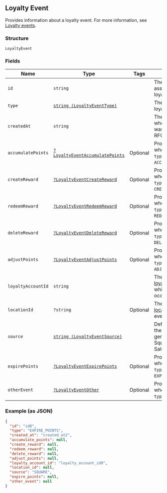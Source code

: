 ## Loyalty Event

Provides information about a loyalty event.
For more information, see [Loyalty events](https://developer.squareup.com/docs/docs/loyalty-api/overview/#loyalty-events).

### Structure

`LoyaltyEvent`

### Fields

| Name | Type | Tags | Description |
|  --- | --- | --- | --- |
| `id` | `string` |  | The Square-assigned ID of the loyalty event. |
| `type` | [`string (LoyaltyEventType)`](/doc/models/loyalty-event-type.md) |  | The type of the loyalty event. |
| `createdAt` | `string` |  | The timestamp when the event was created, in RFC 3339 format. |
| `accumulatePoints` | [`?LoyaltyEventAccumulatePoints`](/doc/models/loyalty-event-accumulate-points.md) | Optional | Provides metadata when the event `type` is `ACCUMULATE_POINTS`. |
| `createReward` | [`?LoyaltyEventCreateReward`](/doc/models/loyalty-event-create-reward.md) | Optional | Provides metadata when the event `type` is `CREATE_REWARD`. |
| `redeemReward` | [`?LoyaltyEventRedeemReward`](/doc/models/loyalty-event-redeem-reward.md) | Optional | Provides metadata when the event `type` is `REDEEM_REWARD`. |
| `deleteReward` | [`?LoyaltyEventDeleteReward`](/doc/models/loyalty-event-delete-reward.md) | Optional | Provides metadata when the event `type` is `DELETE_REWARD`. |
| `adjustPoints` | [`?LoyaltyEventAdjustPoints`](/doc/models/loyalty-event-adjust-points.md) | Optional | Provides metadata when the event `type` is `ADJUST_POINTS`. |
| `loyaltyAccountId` | `string` |  | The ID of the [loyalty account](#type-LoyaltyAccount) in which the event occurred. |
| `locationId` | `?string` | Optional | The ID of the [location](#type-Location) where the event occurred. |
| `source` | [`string (LoyaltyEventSource)`](/doc/models/loyalty-event-source.md) |  | Defines whether the event was generated by the Square Point of Sale. |
| `expirePoints` | [`?LoyaltyEventExpirePoints`](/doc/models/loyalty-event-expire-points.md) | Optional | Provides metadata when the event `type` is `EXPIRE_POINTS`. |
| `otherEvent` | [`?LoyaltyEventOther`](/doc/models/loyalty-event-other.md) | Optional | Provides metadata when the event `type` is `OTHER`. |

### Example (as JSON)

```json
{
  "id": "id0",
  "type": "EXPIRE_POINTS",
  "created_at": "created_at2",
  "accumulate_points": null,
  "create_reward": null,
  "redeem_reward": null,
  "delete_reward": null,
  "adjust_points": null,
  "loyalty_account_id": "loyalty_account_id0",
  "location_id": null,
  "source": "SQUARE",
  "expire_points": null,
  "other_event": null
}
```


